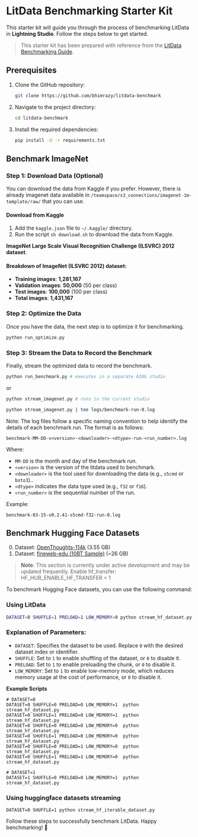 # LitData Benchmarking Starter Kit

This starter kit will guide you through the process of benchmarking LitData in **Lightning Studio**. 
Follow the steps below to get started.
> This starter kit has been prepared with reference from the [LitData Benchmarking Guide](https://lightning.ai/lightning-ai/studios/benchmark-cloud-data-loading-libraries?view=org&section=featured).

## Prerequisites

1. Clone the GitHub repository:
    ```sh
    git clone https://github.com/bhimrazy/litdata-benchmark
    ```

2. Navigate to the project directory:
    ```sh
    cd litdata-benchmark
    ```

3. Install the required dependencies:
    ```sh
    pip install -U -r requirements.txt
    ```

## Benchmark ImageNet

### Step 1: Download Data (Optional)

You can download the data from Kaggle if you prefer. However, there is already imagenet data available in `/teamspace/s3_connections/imagenet-1m-template/raw/` that you can use.

#### Download from Kaggle
1. Add the `kaggle.json` file to `~/.kaggle/` directory.
3. Run the script `sh download.sh` to download the data from Kaggle.

**ImageNet Large Scale Visual Recognition Challenge (ILSVRC) 2012 dataset**.  

#### Breakdown of ImageNet (ILSVRC 2012) dataset:
- **Training images**: **1,281,167**
- **Validation images**: **50,000** (50 per class)
- **Test images**: **100,000** (100 per class)
- **Total images**: **1,431,167**


### Step 2: Optimize the Data

Once you have the data, the next step is to optimize it for benchmarking.
```sh
python run_optimize.py
```

### Step 3: Stream the Data to Record the Benchmark

Finally, stream the optimized data to record the benchmark.
```sh
python run_benchmark.py # executes in a separate A10G studio
```
or
```sh
python stream_imagenet.py # runs in the current studio

python stream_imagenet.py | tee logs/benchmark-run-0.log
```

Note: The log files follow a specific naming convention to help identify the details of each benchmark run. The format is as follows:

```
benchmark-MM-DD-v<version>-<downloader>-<dtype>-run-<run_number>.log
```

Where:
- `MM-DD` is the month and day of the benchmark run.
- `<version>` is the version of the litdata used to benchmark.
- `<downloader>` is the tool used for downloading the data (e.g., `s5cmd` or `boto3`)..
- `<dtype>` indicates the data type used (e.g., `f32` or `f16`).
- `<run_number>` is the sequential number of the run.

Example:
```
benchmark-03-15-v0.2.41-s5cmd-f32-run-0.log
````

## Benchmark Hugging Face Datasets
0. Dataset: [OpenThoughts-114k](https://huggingface.co/datasets/open-thoughts/OpenThoughts-114k) (3.55 GB)  
1. Dataset: [fineweb-edu (10BT Sample)](https://huggingface.co/datasets/HuggingFaceFW/fineweb-edu/tree/main/sample/10BT) (~26 GB)  

> **Note**: This section is currently under active development and may be updated frequently.
> Enable hf_transfer: HF_HUB_ENABLE_HF_TRANSFER = 1

To benchmark Hugging Face datasets, you can use the following command:

### Using LitData

```sh
DATASET=0 SHUFFLE=1 PRELOAD=1 LOW_MEMORY=0 python stream_hf_dataset.py
```

### Explanation of Parameters:
- `DATASET`: Specifies the dataset to be used. Replace `0` with the desired dataset index or identifier.
- `SHUFFLE`: Set to `1` to enable shuffling of the dataset, or `0` to disable it.
- `PRELOAD`: Set to `1` to enable preloading the chunk, or `0` to disable it.
- `LOW_MEMORY`: Set to `1` to enable low-memory mode, which reduces memory usage at the cost of performance, or `0` to disable it.

**Example Scripts**
``` 
# DATASET=0
DATASET=0 SHUFFLE=0 PRELOAD=0 LOW_MEMORY=1  python stream_hf_dataset.py 
DATASET=0 SHUFFLE=1 PRELOAD=0 LOW_MEMORY=1  python stream_hf_dataset.py 
DATASET=0 SHUFFLE=0 PRELOAD=0 LOW_MEMORY=0  python stream_hf_dataset.py
DATASET=0 SHUFFLE=1 PRELOAD=0 LOW_MEMORY=0  python stream_hf_dataset.py
DATASET=0 SHUFFLE=0 PRELOAD=1 LOW_MEMORY=0  python stream_hf_dataset.py
DATASET=0 SHUFFLE=1 PRELOAD=1 LOW_MEMORY=0  python stream_hf_dataset.py

# DATASET=1
DATASET=1 SHUFFLE=0 PRELOAD=0 LOW_MEMORY=1  python stream_hf_dataset.py 
```

### Using huggingface datasets streaming
```
DATASET=0 SHUFFLE=1 python stream_hf_iterable_dataset.py
```

Follow these steps to successfully benchmark LitData. Happy benchmarking! 🎉
